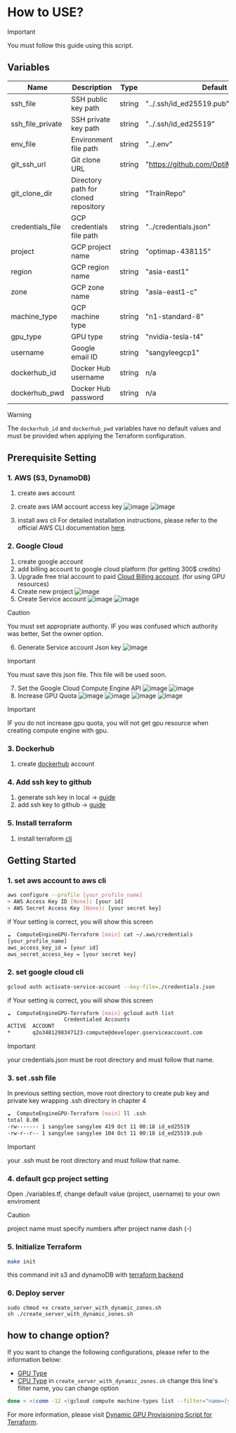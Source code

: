 # How to USE?
> [!IMPORTANT]
> You must follow this guide using this script.

## Variables
| Name | Description | Type | Default | Required |
|------|-------------|------|---------|:--------:|
| ssh_file | SSH public key path | string | "../.ssh/id_ed25519.pub" | yes |
| ssh_file_private | SSH private key path | string | "../.ssh/id_ed25519" | yes |
| env_file | Environment file path | string | "../.env" | yes |
| git_ssh_url | Git clone URL | string | "https://github.com/OptiMaps/TrainRepo" | yes |
| git_clone_dir | Directory path for cloned repository | string | "TrainRepo" | yes |
| credentials_file | GCP credentials file path | string | "../credentials.json" | yes |
| project | GCP project name | string | "optimap-438115" | yes |
| region | GCP region name | string | "asia-east1" | yes |
| zone | GCP zone name | string | "asia-east1-c" | yes |
| machine_type | GCP machine type | string | "n1-standard-8" | yes |
| gpu_type | GPU type | string | "nvidia-tesla-t4" | yes |
| username | Google email ID | string | "sangyleegcp1" | yes |
| dockerhub_id | Docker Hub username | string | n/a | yes |
| dockerhub_pwd | Docker Hub password | string | n/a | yes |
> [!WARNING]
> The `dockerhub_id` and `dockerhub_pwd` variables have no default values and must be provided when applying the Terraform configuration.

## Prerequisite Setting
### 1. AWS (S3, DynamoDB)
1. create aws account
2. create aws IAM account access key 
![image](https://github.com/user-attachments/assets/5388ae28-2d90-4fc1-b15a-dc3d0761f01d)
![image](https://github.com/user-attachments/assets/75ce1e54-82d6-46ec-ae47-3358ec50afc4)

3. install aws cli
For detailed installation instructions, please refer to the official AWS CLI documentation [here](https://docs.aws.amazon.com/ko_kr/cli/latest/userguide/getting-started-install.html).
### 2. Google Cloud
1. create google account
2. add billing account to google cloud platform (for getting 300$ credits)
3. Upgrade free trial account to paid [Cloud Billing account](https://cloud.google.com/free/docs/free-cloud-features?hl=en). (for using GPU resources)
4. Create new project
![image](https://github.com/user-attachments/assets/117612b6-3d17-4187-8ab7-e2a59cf03e42)
5. Create Service account 
![image](https://github.com/user-attachments/assets/9d4acc36-f7aa-4c5d-a657-08a42d884201)
![image](https://github.com/user-attachments/assets/06770bc7-4848-4e0d-bc6e-190ca8cc7b01)
> [!CAUTION]
> You must set appropriate authority. IF you was confused which authority was better, Set the owner option.
6. Generate Service account Json key
![image](https://github.com/user-attachments/assets/288f4e6f-ac9e-4231-9723-eeb34af5411e)
> [!IMPORTANT]
> You must save this json file. This file will be used soon.
7. Set the Google Cloud Compute Engine API
![image](https://github.com/user-attachments/assets/979e8017-7d09-4a29-a3f7-27116ff8cb85)
![image](https://github.com/user-attachments/assets/84c7be2b-1a9d-4478-a9fd-234952aad8f8)
8. Increase GPU Quota
![image](https://github.com/user-attachments/assets/25b30bcf-1ec0-4034-8692-6d082512a0ec)
![image](https://github.com/user-attachments/assets/5151ad60-a538-444e-b12d-fff4202bfb63)
![image](https://github.com/user-attachments/assets/7e808b0d-01c5-41cc-bd43-21237d3a757f)
![image](https://github.com/user-attachments/assets/b21517f6-00aa-4c8a-96f1-120cceb9089d)
> [!IMPORTANT]
> IF you do not increase gpu quota, you will not get gpu resource when creating compute engine with gpu.
### 3. Dockerhub 
1. create [dockerhub](https://hub.docker.com/) account
### 4. Add ssh key to github
1. generate ssh key in local -> [guide](https://docs.github.com/ko/authentication/connecting-to-github-with-ssh/generating-a-new-ssh-key-and-adding-it-to-the-ssh-agent)
2. add ssh key to github -> [guide](https://docs.github.com/ko/authentication/connecting-to-github-with-ssh/adding-a-new-ssh-key-to-your-github-account)
### 5. Install terraform
1. install terraform [cli](https://developer.hashicorp.com/terraform/tutorials/aws-get-started/install-cli)

## Getting Started
### 1. set aws account to aws cli
```bash
aws configure --profile [your_profile_name]
> AWS Access Key ID [None]: [your id]
> AWS Secret Access Key [None]: [your secret key]
```
if Your setting is correct, you will show this screen
```bash
☁  ComputeEngineGPU-Terraform [main] cat ~/.aws/credentials
[your_profile_name]
aws_access_key_id = [your id]
aws_secret_access_key = [your secret key]
```
### 2. set google cloud cli
```bash
gcloud auth activate-service-account --key-file=./credentials.json
```
if Your setting is correct, you will show this screen
```bash
☁  ComputeEngineGPU-Terraform [main] gcloud auth list
                  Credentialed Accounts
ACTIVE  ACCOUNT
*       q2o3481298347123-compute@developer.gserviceaccount.com
```
> [!IMPORTANT]
> your credentials.json must be root directory and must follow that name.

### 3. set .ssh file
In previous setting section, move root directory to create pub key and private key wrapping .ssh directory in chapter 4
```bash
☁  ComputeEngineGPU-Terraform [main] ll .ssh  
total 8.0K
-rw------- 1 sangylee sangylee 419 Oct 11 00:18 id_ed25519
-rw-r--r-- 1 sangylee sangylee 104 Oct 11 00:18 id_ed25519.pub
```

> [!IMPORTANT]
> your .ssh must be root directory and must follow that name.

### 4. default gcp project setting
Open ./variables.tf, change default value (project, username) to your own enviroment

> [!CAUTION]
> project name must specify numbers after project name dash (-)

### 5. Initialize Terraform
```bash
make init
```
this command init s3 and dynamoDB with [terraform backend](https://developer.hashicorp.com/terraform/language/backend)

### 6. Deploy server
```
sudo chmod +x create_server_with_dynamic_zones.sh
sh ./create_server_with_dynamic_zones.sh
```

## how to change option?
If you want to change the following configurations, please refer to the information below:
* [GPU Type](https://cloud.google.com/compute/docs/gpus?hl=en)
* [CPU Type](https://cloud.google.com/compute/docs/general-purpose-machines?hl=en)
in `create_server_with_dynamic_zones.sh`
change this line's filter name, you can change option
```bash
done < <(comm -12 <(gcloud compute machine-types list --filter="name=[your machine type]" | grep asia | awk '{print $2}' | sort | uniq) <(gcloud compute accelerator-types list --filter="name=[your gpu type]" | grep asia | awk '{print $2}' | sort | uniq))
```
For more information, please visit [Dynamic GPU Provisioning Script for Terraform](SCRIPT_INFO.md).


